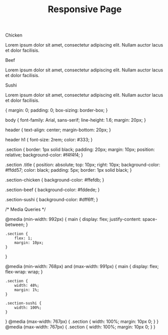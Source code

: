 <!DOCTYPE html>
<html lang="en">
<head>
    <meta charset="UTF-8">
    <meta name="viewport" content="width=device-width, initial-scale=1.0">
    <title>Responsive Page</title>
    <link rel="stylesheet" href="css/styles.css">
</head>
<body>
    <header>
        <h1>Responsive Page</h1>
    </header>
    <main>
        <section class="section section-chicken">
            <div class="title">Chicken</div>
            <p>Lorem ipsum dolor sit amet, consectetur adipiscing elit. Nullam auctor lacus et dolor facilisis.</p>
        </section>
        <section class="section section-beef">
            <div class="title">Beef</div>
            <p>Lorem ipsum dolor sit amet, consectetur adipiscing elit. Nullam auctor lacus et dolor facilisis.</p>
        </section>
        <section class="section section-sushi">
            <div class="title">Sushi</div>
            <p>Lorem ipsum dolor sit amet, consectetur adipiscing elit. Nullam auctor lacus et dolor facilisis.</p>
        </section>
    </main>
</body>
</html>

 {
    margin: 0;
    padding: 0;
    box-sizing: border-box;
}

body {
    font-family: Arial, sans-serif;
    line-height: 1.6;
    margin: 20px;
}


header {
    text-align: center;
    margin-bottom: 20px;
}

header h1 {
    font-size: 2rem;
    color: #333;
}


.section {
    border: 1px solid black;
    padding: 20px;
    margin: 10px;
    position: relative;
    background-color: #f4f4f4;
}

.section .title {
    position: absolute;
    top: 10px;
    right: 10px;
    background-color: #ffdd57;
    color: black;
    padding: 5px;
    border: 1px solid black;
}


.section-chicken {
    background-color: #ffefdb;
}

.section-beef {
    background-color: #fddede;
}

.section-sushi {
    background-color: #dff6ff;
}

/* Media Queries */


@media (min-width: 992px) {
    main {
        display: flex;
        justify-content: space-between;
    }

    .section {
        flex: 1;
        margin: 10px;
    }
}


@media (min-width: 768px) and (max-width: 991px) {
    main {
        display: flex;
        flex-wrap: wrap;
    }

    .section {
        width: 48%;
        margin: 1%;
    }

    .section-sushi {
        width: 100%;
    }
}
@media (max-width: 767px) {
    .section {
        width: 100%;
        margin: 10px 0;
    }
}
@media (max-width: 767px) {
    .section {
        width: 100%;
        margin: 10px 0;
    }
}
